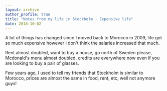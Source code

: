 ```yaml
---
layout: archive
author_profile: true
title: "Notes from my life in Stockholm - Expensive life"
date: 2016-10-02
---
```


<p>A lot of things has changed since I moved back to Morocco in 2009, life got so much expensive however I don't think the salaries increased that much.</p>

<p>Rent almost doubled, want to buy a house, go north of Sweden please, Mcdonald's menu almost doubled, credits are everywhere now even if you are looking to buy a pair of glasses.</p>

<p>Few years ago, I used to tell my friends that Stockholm is similar to Morocco, prices are almost the same in food, rent, etc; well not anymore guys!</p>